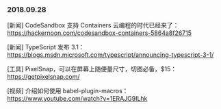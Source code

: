 ### 2018.09.28

[新闻] CodeSandbox 支持 Containers 云编程的时代已经来了：<https://hackernoon.com/codesandbox-containers-5864a8f26715>

[新闻] TypeScript 发布 3.1：<https://blogs.msdn.microsoft.com/typescript/announcing-typescript-3-1/>

[工具] PixelSnap，可以在屏幕上随便量尺寸，切图必备，$15：<https://getpixelsnap.com/>

[视频] 介绍如何使用 babel-plugin-macros：<https://www.youtube.com/watch?v=1ERAJG9ILhk>
